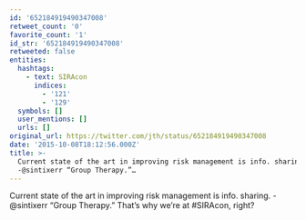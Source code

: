 ```yaml
---
id: '652184919490347008'
retweet_count: '0'
favorite_count: '1'
id_str: '652184919490347008'
retweeted: false
entities:
  hashtags:
    - text: SIRAcon
      indices:
        - '121'
        - '129'
  symbols: []
  user_mentions: []
  urls: []
original_url: https://twitter.com/jth/status/652184919490347008
date: '2015-10-08T18:12:56.000Z'
title: >-
  Current state of the art in improving risk management is info. sharing.
  -@sintixerr “Group Therapy.”…
---
```


Current state of the art in improving risk management is info. sharing. -@sintixerr “Group Therapy.” That’s why we’re at #SIRAcon, right?